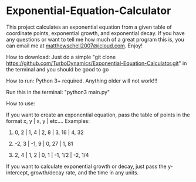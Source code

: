 # Exponential-Equation-Calculator
This project calculates an exponential equation from a given table of coordinate points, exponential growth, and exponential decay. 
If you have any questions or want to tell me how much of a great program this is, you can email me at matthewschell2007@icloud.com. Enjoy!


How to download:
Just do a simple "git clone https://github.com/TurboDynamics/Exponential-Equation-Calculator.git" in the terminal and you should be good to go

How to run:
Python 3+ required. Anything older will not work!!!

Run this in the terminal: "python3 main.py"


How to use:

If you want to create an exponential equation, pass the table of points in the format x, y | x, y | etc....
Examples: 

  1. 0, 2 | 1, 4 | 2, 8 | 3, 16 | 4, 32
  
  2. -2, 3 | -1, 9 | 0, 27 | 1, 81
  
  3. 2, 4 | 1, 2 | 0, 1 | -1, 1/2 | -2, 1/4
  
  
If you want to calculate exponential growth or decay, just pass the y-intercept, growth/decay rate, and the time in any units.
